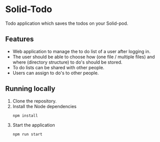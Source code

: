 # Solid-Todo
Todo application which saves the todos on your Solid-pod.

## Features
- Web application to manage the to do list of a user after logging in.
- The user should be able to choose how (one file / multiple files) and where (directory structure) to do's should be stored.
- To do lists can be shared with other people.
- Users can assign to do's to other people.

## Running locally
1. Clone the repository.
2. Install the Node dependencies
   ```
   npm install
   ```
3. Start the application
   ```
   npm run start
   ```

